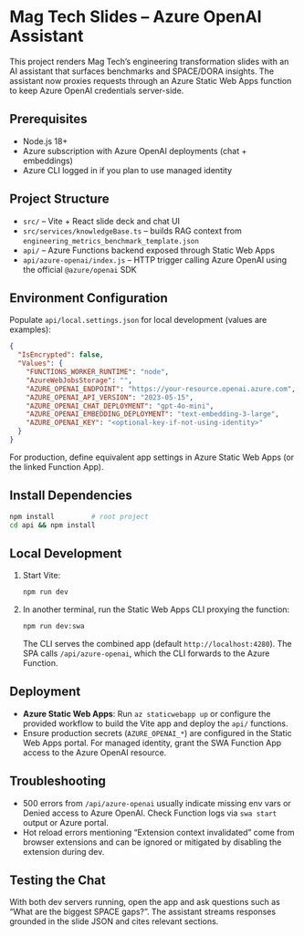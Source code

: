 # Mag Tech Slides – Azure OpenAI Assistant

This project renders Mag Tech’s engineering transformation slides with an AI assistant that surfaces benchmarks and SPACE/DORA insights. The assistant now proxies requests through an Azure Static Web Apps function to keep Azure OpenAI credentials server-side.

## Prerequisites

- Node.js 18+
- Azure subscription with Azure OpenAI deployments (chat + embeddings)
- Azure CLI logged in if you plan to use managed identity

## Project Structure

- `src/` – Vite + React slide deck and chat UI
- `src/services/knowledgeBase.ts` – builds RAG context from `engineering_metrics_benchmark_template.json`
- `api/` – Azure Functions backend exposed through Static Web Apps
- `api/azure-openai/index.js` – HTTP trigger calling Azure OpenAI using the official `@azure/openai` SDK

## Environment Configuration

Populate `api/local.settings.json` for local development (values are examples):

```json
{
  "IsEncrypted": false,
  "Values": {
    "FUNCTIONS_WORKER_RUNTIME": "node",
    "AzureWebJobsStorage": "",
    "AZURE_OPENAI_ENDPOINT": "https://your-resource.openai.azure.com",
    "AZURE_OPENAI_API_VERSION": "2023-05-15",
    "AZURE_OPENAI_CHAT_DEPLOYMENT": "gpt-4o-mini",
    "AZURE_OPENAI_EMBEDDING_DEPLOYMENT": "text-embedding-3-large",
    "AZURE_OPENAI_KEY": "<optional-key-if-not-using-identity>"
  }
}
```

For production, define equivalent app settings in Azure Static Web Apps (or the linked Function App).

## Install Dependencies

```bash
npm install         # root project
cd api && npm install
```

## Local Development

1. Start Vite:

   ```bash
   npm run dev
   ```

2. In another terminal, run the Static Web Apps CLI proxying the function:

   ```bash
   npm run dev:swa
   ```

   The CLI serves the combined app (default `http://localhost:4280`). The SPA calls `/api/azure-openai`, which the CLI forwards to the Azure Function.

## Deployment

- **Azure Static Web Apps**: Run `az staticwebapp up` or configure the provided workflow to build the Vite app and deploy the `api/` functions.
- Ensure production secrets (`AZURE_OPENAI_*`) are configured in the Static Web Apps portal. For managed identity, grant the SWA Function App access to the Azure OpenAI resource.

## Troubleshooting

- 500 errors from `/api/azure-openai` usually indicate missing env vars or Denied access to Azure OpenAI. Check Function logs via `swa start` output or Azure portal.
- Hot reload errors mentioning “Extension context invalidated” come from browser extensions and can be ignored or mitigated by disabling the extension during dev.

## Testing the Chat

With both dev servers running, open the app and ask questions such as “What are the biggest SPACE gaps?”. The assistant streams responses grounded in the slide JSON and cites relevant sections.
